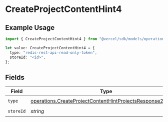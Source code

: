 # CreateProjectContentHint4

## Example Usage

```typescript
import { CreateProjectContentHint4 } from "@vercel/sdk/models/operations/createproject.js";

let value: CreateProjectContentHint4 = {
  type: "redis-rest-api-read-only-token",
  storeId: "<id>",
};
```

## Fields

| Field                                                                                                                                    | Type                                                                                                                                     | Required                                                                                                                                 | Description                                                                                                                              |
| ---------------------------------------------------------------------------------------------------------------------------------------- | ---------------------------------------------------------------------------------------------------------------------------------------- | ---------------------------------------------------------------------------------------------------------------------------------------- | ---------------------------------------------------------------------------------------------------------------------------------------- |
| `type`                                                                                                                                   | [operations.CreateProjectContentHintProjectsResponse200Type](../../models/operations/createprojectcontenthintprojectsresponse200type.md) | :heavy_check_mark:                                                                                                                       | N/A                                                                                                                                      |
| `storeId`                                                                                                                                | *string*                                                                                                                                 | :heavy_check_mark:                                                                                                                       | N/A                                                                                                                                      |